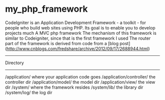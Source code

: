 my_php_framework
=============

CodeIgniter is an Application Development Framework - a toolkit - for people
who build web sites using PHP. Its goal is to enable you to develop projects
much 
A MVC php framework
The mechanism of this framework is similar to Codeigniter, since that is the first framework I used
The router part of the framework is derived from code from a [blog post] (http://www.cnblogs.com/fredshare/archive/2012/09/17/2688944.html)

*******************
Directory
*******************
/application/                   where your application code goes
/application/controller/        the controller dir
/application/model/             the model dir
/application/view/              the view dir
/system/                        where the framework resides
/system/lib/                    the library dir
/system/log/                    the log dir
